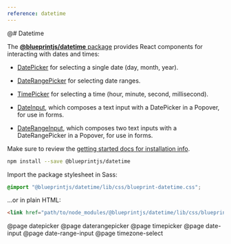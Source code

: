 ```yaml
---
reference: datetime
---
```


@# Datetime

The [__@blueprintjs/datetime__ package](https://www.npmjs.com/package/@blueprintjs/datetime)
provides React components for interacting with dates and times:

- [DatePicker](#datetime/datepicker) for selecting a single date (day, month, year).

- [DateRangePicker](#datetime/daterangepicker) for selecting date ranges.

- [TimePicker](#datetime/timepicker) for selecting a time (hour, minute, second, millisecond).

- [DateInput](#datetime/date-input), which composes a text input with a DatePicker in
  a Popover, for use in forms.

- [DateRangeInput](#datetime/date-range-input), which composes two text inputs with a
    DateRangePicker in a Popover, for use in forms.

Make sure to review the [getting started docs for installation info](#blueprint/getting-started).

```sh
npm install --save @blueprintjs/datetime
```

Import the package stylesheet in Sass:

```scss
@import "@blueprintjs/datetime/lib/css/blueprint-datetime.css";
```

...or in plain HTML:

```html
<link href="path/to/node_modules/@blueprintjs/datetime/lib/css/blueprint-datetime.css" rel="stylesheet" />
```

@page datepicker
@page daterangepicker
@page timepicker
@page date-input
@page date-range-input
@page timezone-select
